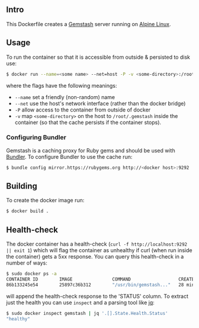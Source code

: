 ## Intro

This Dockerfile creates a [Gemstash](https://github.com/bundler/gemstash) server running on [Alpine Linux](https://github.com/bundler/gemstash).

## Usage

To run the container so that it is accessible from outside & persisted to disk use:
```bash
$ docker run --name=<some name> --net=host -P -v <some-directory>:/root/.gemstash govuk/gemstash-alpine
```

where the flags have the following meanings:

* `--name` set a friendly (non-random) name
* `--net` use the host's network interface (rather than the docker bridge)
* `-P` allow access to the container from outside of docker
* `-v` map `<some-directory>` on the host to `/root/.gemstash` inside the container (so that the cache persists if the container stops).

### Configuring Bundler

Gemstash is a caching proxy for Ruby gems and should be used with [Bundler](https://bundler.io/). To configure Bundler to use the cache run:
```bash
$ bundle config mirror.https://rubygems.org http://<docker host>:9292
```

## Building

To create the docker image run:
```bash
$ docker build .
```

## Health-check

The docker container has a health-check (`curl -f http://localhost:9292 || exit 1`) which will flag the container as unhealthy if curl (when run inside the container) gets a 5xx response. You can query this health-check in a number of ways:
```bash
$ sudo docker ps -a
CONTAINER ID        IMAGE               COMMAND                  CREATED             STATUS                    PORTS               NAMES
86b133245e54        25897c36b312        "/usr/bin/gemstash..."   28 minutes ago      Up 28 minutes (healthy)                       gemstash
```
will append the health-check response to the 'STATUS' column. To extract just the health you can use `inspect` and a parsing tool like [jq](https://stedolan.github.io/jq/):
```bash
$ sudo docker inspect gemstash | jq '.[].State.Health.Status'
"healthy"
```

